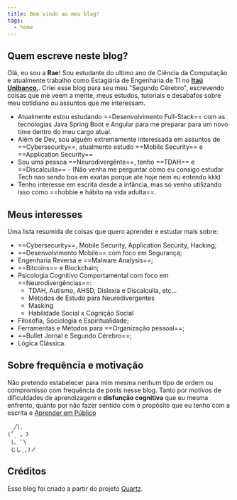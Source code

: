 ```yaml
---
title: Bem vindo ao meu blog!
tags:
  - home
---
```

## Quem escreve neste blog?
Olá, eu sou a **Rae**! Sou estudante do ultimo ano de Ciência da Computação e atualmente trabalho como Estagiária de Engenharia de TI no [**Itaú Unibanco.**](https://www.itau.com.br/). Criei esse blog para seu meu "Segundo Cérebro", escrevendo coisas que me veem a mente, meus estudos, tutoriais e desabafos sobre meu cotidiano ou assuntos que me interessam.

- Atualmente estou estudando ==Desenvolvimento Full-Stack== com as tecnologias Java Spring Boot e Angular para me preparar para um novo time dentro do meu cargo atual.
- Além de Dev, sou alguém extremamente interessada em assuntos de ==Cybersecurity==, atualmente estudo ==Mobile Security== e ==Application Security==
- Sou uma pessoa ==Neurodivergênte==, tenho ==TDAH== e ==Discalculia== - (Não venha me perguntar como eu consigo estudar Tech nao sendo boa em exatas porque ate hoje nem eu entendo kkk)
- Tenho interesse em escrita desde a infância, mas só venho utilizando isso como ==hobbie e hábito na vida adulta==.

## Meus interesses
Uma lista resumida de coisas que quero aprender e estudar mais sobre:
- ==Cybersecurity==, Mobile Security,  Application Security, Hacking;
- ==Desenvolvimento Mobile== com foco em Segurança;
- Engenharia Reversa e ==Malware Analysis==;
- ==Bitcoins== e Blockchain;
- Psicologia Cognitivo Comportamental com foco em ==Neurodivergências==:
	- TDAH, Autismo, AHSD, Dislexia e Discalculia, etc...
	- Métodos de Estudo para Neurodivergentes
	- Masking
	- Habilidade Social x Cognição Social
- Filosofia, Sociologia e Espiritualidade;
- Ferramentas e Métodos para ==Organização pessoal==;
- ==Bullet Jornal e Segundo Cérebro==;
- Lógica Clássica.

## Sobre frequência e motivação
Não pretendo estabelecer para mim mesma nenhum tipo de ordem ou compromisso com frequência de posts nesse blog. Tanto por motivos de dificuldades de aprendizagem e **disfunção cognitiva** que eu mesma enfrento, quanto por não fazer sentido com o propósito que eu tenho com a escrita e [Aprender em Público](https://www.swyx.io/learn-in-public)

```shell
  ╱|、
(˚ˎ 。7  
 |、˜〵          
 じしˍ,)ノ
```

## Créditos

Esse blog foi criado a partir do projeto [Quartz](https://quartz.jzhao.xyz/). 


